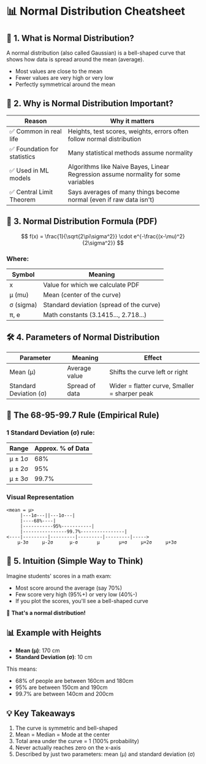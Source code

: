 # 📊 Normal Distribution Cheatsheet

## 🎯 1. What is Normal Distribution?

A normal distribution (also called Gaussian) is a bell-shaped curve that shows how data is spread around the mean (average).

- Most values are close to the mean
- Fewer values are very high or very low
- Perfectly symmetrical around the mean

## 🌟 2. Why is Normal Distribution Important?

| Reason | Why it matters |
|--------|---------------|
| ✅ Common in real life | Heights, test scores, weights, errors often follow normal distribution |
| ✅ Foundation for statistics | Many statistical methods assume normality |
| ✅ Used in ML models | Algorithms like Naive Bayes, Linear Regression assume normality for some variables |
| ✅ Central Limit Theorem | Says averages of many things become normal (even if raw data isn't) |

## 🧮 3. Normal Distribution Formula (PDF)

$$
f(x) = \frac{1}{\sqrt{2\pi\sigma^2}} \cdot e^{-\frac{(x-\mu)^2}{2\sigma^2}}
$$

### Where:

| Symbol | Meaning |
|--------|---------|
| x | Value for which we calculate PDF |
| μ (mu) | Mean (center of the curve) |
| σ (sigma) | Standard deviation (spread of the curve) |
| π, e | Math constants (3.1415..., 2.718...) |

## 🛠️ 4. Parameters of Normal Distribution

| Parameter | Meaning | Effect |
|-----------|---------|--------|
| Mean (μ) | Average value | Shifts the curve left or right |
| Standard Deviation (σ) | Spread of data | Wider = flatter curve, Smaller = sharper peak |

## 📏 The 68-95-99.7 Rule (Empirical Rule)

### 1 Standard Deviation (σ) rule:

| Range | Approx. % of Data |
|-------|-------------------|
| μ ± 1σ | 68% |
| μ ± 2σ | 95% |
| μ ± 3σ | 99.7% |

### Visual Representation

```
<mean = μ>
     |---1σ---||---1σ---|
     |----68%----|
     |-----------95%-----------|
     |----------------99.7%----------------|
<----|---------|---------|---------|---------|----->
    μ-3σ     μ-2σ      μ-σ       μ       μ+σ     μ+2σ     μ+3σ
```

## 🧠 5. Intuition (Simple Way to Think)

Imagine students' scores in a math exam:

- Most score around the average (say 70%)
- Few score very high (95%+) or very low (40%-)
- If you plot the scores, you'll see a bell-shaped curve

🔔 **That's a normal distribution!**

## 📊 Example with Heights

- **Mean (μ)**: 170 cm
- **Standard Deviation (σ)**: 10 cm

This means:
- 68% of people are between 160cm and 180cm
- 95% are between 150cm and 190cm
- 99.7% are between 140cm and 200cm

## 💡 Key Takeaways

1. The curve is symmetric and bell-shaped
2. Mean = Median = Mode at the center
3. Total area under the curve = 1 (100% probability)
4. Never actually reaches zero on the x-axis
5. Described by just two parameters: mean (μ) and standard deviation (σ)
